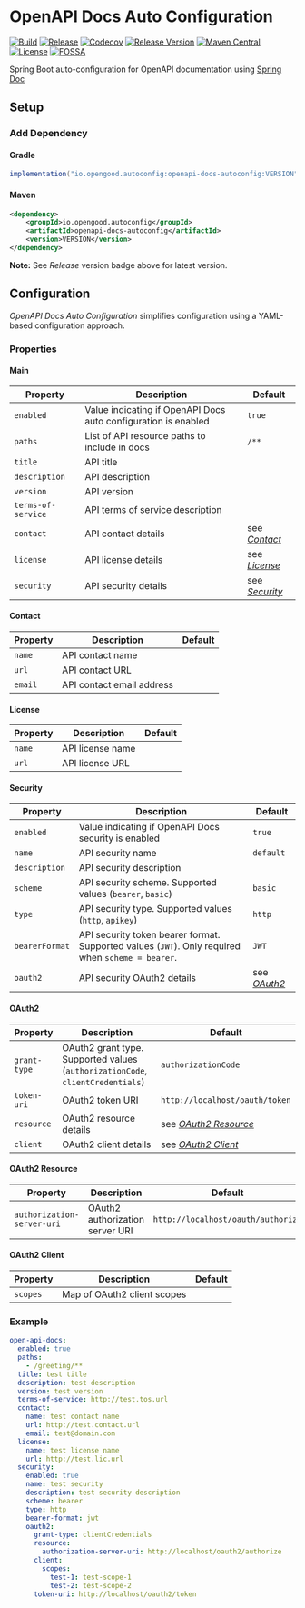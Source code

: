 # OpenAPI Docs Auto Configuration

[![Build](https://github.com/opengoodio/openapi-docs-autoconfig/workflows/build/badge.svg)](https://github.com/opengoodio/openapi-docs-autoconfig/actions?query=workflow%3Abuild)
[![Release](https://github.com/opengoodio/openapi-docs-autoconfig/workflows/release/badge.svg)](https://github.com/opengoodio/openapi-docs-autoconfig/actions?query=workflow%3Arelease)
[![Codecov](https://codecov.io/gh/opengoodio/openapi-docs-autoconfig/branch/main/graph/badge.svg?token=AEEYTGK87F)](https://codecov.io/gh/opengoodio/openapi-docs-autoconfig)
[![Release Version](https://img.shields.io/github/release/opengoodio/openapi-docs-autoconfig.svg)](https://github.com/opengoodio/openapi-docs-autoconfig/releases/latest)
[![Maven Central](https://maven-badges.herokuapp.com/maven-central/io.opengood.autoconfig/openapi-docs-autoconfig/badge.svg)](https://maven-badges.herokuapp.com/maven-central/io.opengood.autoconfig/openapi-docs-autoconfig)
[![License](https://img.shields.io/badge/license-MIT-blue.svg)](https://raw.githubusercontent.com/opengoodio/openapi-docs-autoconfig/master/LICENSE)
[![FOSSA](https://app.fossa.com/api/projects/custom%2B22161%2Fgithub.com%2Fopengoodio%2Fopenapi-docs-autoconfig.svg?type=small)](https://app.fossa.com/projects/custom%2B22161%2Fgithub.com%2Fopengoodio%2Fopenapi-docs-autoconfig?ref=badge_small)

Spring Boot auto-configuration for OpenAPI documentation using
[Spring Doc](https://springdoc.org/)

## Setup

### Add Dependency

#### Gradle

```groovy
implementation("io.opengood.autoconfig:openapi-docs-autoconfig:VERSION")
```

#### Maven

```xml
<dependency>
    <groupId>io.opengood.autoconfig</groupId>
    <artifactId>openapi-docs-autoconfig</artifactId>
    <version>VERSION</version>
</dependency>
```

**Note:** See *Release* version badge above for latest version.

## Configuration

*OpenAPI Docs Auto Configuration* simplifies configuration using a
YAML-based configuration approach.

### Properties

#### Main

| Property | Description | Default |
|---|---|---|
| `enabled` | Value indicating if OpenAPI Docs auto configuration is enabled | `true` |
| `paths` | List of API resource paths to include in docs | `/**` |
| `title` | API title |  |
| `description` | API description |  |
| `version` | API version |  |
| `terms-of-service` | API terms of service description |  |
| `contact` | API contact details | see *[Contact](#contact)* |
| `license` | API license details | see *[License](#license)* |
| `security` | API security details | see *[Security](#security)* |

#### Contact

| Property | Description | Default |
|---|---|---|
| `name` | API contact name |  |
| `url` | API contact URL |  |
| `email` | API contact email address |  |

#### License

| Property | Description | Default |
|---|---|---|
| `name` | API license name |  |
| `url` | API license URL |  |

#### Security

| Property | Description | Default |
|---|---|---|
| `enabled` | Value indicating if OpenAPI Docs security is enabled | `true` |
| `name` | API security name | `default` |
| `description` | API security description |  |
| `scheme` | API security scheme. Supported values (`bearer`, `basic`) | `basic` |
| `type` | API security type. Supported values (`http`, `apikey`) | `http` |
| `bearerFormat` | API security token bearer format. Supported values (`JWT`). Only required when `scheme = bearer`. | `JWT` |
| `oauth2` | API security OAuth2 details | see *[OAuth2](#oauth2)* |

#### OAuth2

| Property | Description | Default |
|---|---|---|
| `grant-type` | OAuth2 grant type. Supported values (`authorizationCode`, `clientCredentials`) | `authorizationCode` |
| `token-uri` | OAuth2 token URI | `http://localhost/oauth/token` |
| `resource` | OAuth2 resource details | see *[OAuth2 Resource](#oauth2-resource)* |
| `client` | OAuth2 client details | see *[OAuth2 Client](#oauth2-client)* |

#### OAuth2 Resource

| Property | Description | Default |
|---|---|---|
| `authorization-server-uri` | OAuth2 authorization server URI | `http://localhost/oauth/authorize` |

#### OAuth2 Client

| Property | Description | Default |
|---|---|---|
| `scopes` | Map of OAuth2 client scopes |  |

### Example

```yaml
open-api-docs:
  enabled: true
  paths:
    - /greeting/**
  title: test title
  description: test description
  version: test version
  terms-of-service: http://test.tos.url
  contact:
    name: test contact name
    url: http://test.contact.url
    email: test@domain.com
  license:
    name: test license name
    url: http://test.lic.url
  security:
    enabled: true
    name: test security
    description: test security description
    scheme: bearer
    type: http
    bearer-format: jwt
    oauth2:
      grant-type: clientCredentials
      resource:
        authorization-server-uri: http://localhost/oauth2/authorize
      client:
        scopes:
          test-1: test-scope-1
          test-2: test-scope-2
      token-uri: http://localhost/oauth2/token
```